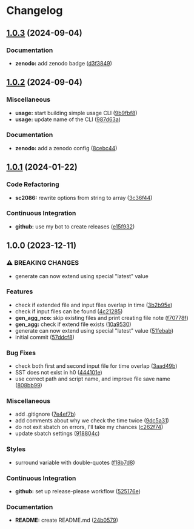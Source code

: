 # Changelog

## [1.0.3](https://github.com/engeir/cesm-data-aggregator/compare/v1.0.2...v1.0.3) (2024-09-04)


### Documentation

* **zenodo:** add zenodo badge ([d3f3849](https://github.com/engeir/cesm-data-aggregator/commit/d3f3849ee70cbdf8f5e818f6b6bf2bc0eceffe53))

## [1.0.2](https://github.com/engeir/cesm-data-aggregator/compare/v1.0.1...v1.0.2) (2024-09-04)


### Miscellaneous

* **usage:** start building simple usage CLI ([9b9fbf8](https://github.com/engeir/cesm-data-aggregator/commit/9b9fbf8397b85dce3dabaeab7d86d209407a3fa5))
* **usage:** update name of the CLI ([987d63a](https://github.com/engeir/cesm-data-aggregator/commit/987d63a91160dd28978fad52262c42822e94635d))


### Documentation

* **zenodo:** add a zenodo config ([8cebc44](https://github.com/engeir/cesm-data-aggregator/commit/8cebc44100fe8459c82eb37fc3e1c79182aa1ed6))

## [1.0.1](https://github.com/engeir/cesm-data-aggregator/compare/v1.0.0...v1.0.1) (2024-01-22)


### Code Refactoring

* **sc2086:** rewrite options from string to array ([3c36f44](https://github.com/engeir/cesm-data-aggregator/commit/3c36f44a9bb5f88b3d578ff68ed1b7cd32604cbf))


### Continuous Integration

* **github:** use my bot to create releases ([e15f932](https://github.com/engeir/cesm-data-aggregator/commit/e15f932954c402ec799945dd579348b13fceac08))

## 1.0.0 (2023-12-11)


### ⚠ BREAKING CHANGES

* generate can now extend using special "latest" value

### Features

* check if extended file and input files overlap in time ([3b2b95e](https://github.com/engeir/cesm-data-aggregator/commit/3b2b95e76e52f32057808a05d57d86d35aa06bc6))
* check if input files can be found ([4c21285](https://github.com/engeir/cesm-data-aggregator/commit/4c212852c8606e3de4942872f1cf86fce0452336))
* **gen_agg_nco:** skip existing files and print creating file note ([f70778f](https://github.com/engeir/cesm-data-aggregator/commit/f70778f1e40d47bb5877a2eaaeb02cc439946261))
* **gen_agg:** check if extend file exists ([10a9530](https://github.com/engeir/cesm-data-aggregator/commit/10a95304cfad4aed2b44d240336f997cec1037da))
* generate can now extend using special "latest" value ([51febab](https://github.com/engeir/cesm-data-aggregator/commit/51febab147242636f8ba7adec13715b42681e20e))
* initial commit ([57ddcf8](https://github.com/engeir/cesm-data-aggregator/commit/57ddcf860773baf09eec35c15f74eb120f0f0694))


### Bug Fixes

* check both first and second input file for time overlap ([3aad49b](https://github.com/engeir/cesm-data-aggregator/commit/3aad49b4bb24767b8e574cc5f04a396be9f0b13f))
* SST does not exist in h0 ([444101e](https://github.com/engeir/cesm-data-aggregator/commit/444101ee919ce1cb4687fbee76c5e08491d31776))
* use correct path and script name, and improve file save name ([808bb99](https://github.com/engeir/cesm-data-aggregator/commit/808bb99dc4a68557e38573739e43daf610c2b1d3))


### Miscellaneous

* add .gitignore ([7e4ef7b](https://github.com/engeir/cesm-data-aggregator/commit/7e4ef7b0be68040f995f0f8595243c3882b1decc))
* add comments about why we check the time twice ([9dc5a31](https://github.com/engeir/cesm-data-aggregator/commit/9dc5a31600a8cf9b17ff118b40d2e3c7e4c28559))
* do not exit sbatch on errors, I'll take my chances ([c262f74](https://github.com/engeir/cesm-data-aggregator/commit/c262f741d903ad1e8b1d3c197d0d5c58e68fe24a))
* update sbatch settings ([918804c](https://github.com/engeir/cesm-data-aggregator/commit/918804cdc219d5937c9868eb9e0c73a608c3d0c9))


### Styles

* surround variable with double-quotes ([f18b7d8](https://github.com/engeir/cesm-data-aggregator/commit/f18b7d8a7661d828a0c3309d5136230278fedbb3))


### Continuous Integration

* **github:** set up release-please workflow ([525176e](https://github.com/engeir/cesm-data-aggregator/commit/525176e9f040220e51afe00fcdce738dc367d787))


### Documentation

* **README:** create README.md ([24b0579](https://github.com/engeir/cesm-data-aggregator/commit/24b0579ce218ff0e41fd9c6aef97e5d8ec40a7e4))
